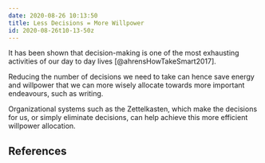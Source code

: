 ```yaml
---
date: 2020-08-26 10:13:50
title: Less Decisions = More Willpower 
id: 2020-08-26t10-13-50z
---
```


It has been shown that decision-making is one of the most exhausting activities
of our day to day lives [@ahrensHowTakeSmart2017].

Reducing the number of decisions we need to take can hence save energy and
willpower that we can more wisely allocate towards more important endeavours,
such as writing.

Organizational systems such as the Zettelkasten, which make the decisions for
us, or simply eliminate decisions, can help achieve this more efficient
willpower allocation.

## References
